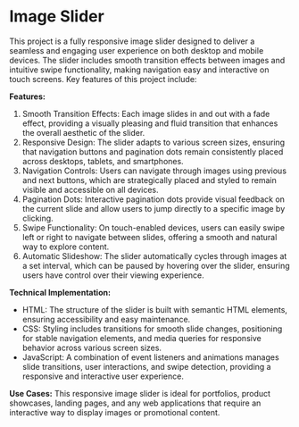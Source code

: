 # Image Slider
This project is a fully responsive image slider designed to deliver a seamless and engaging user experience on both desktop and mobile devices. The slider includes smooth transition effects between images and intuitive swipe functionality, making navigation easy and interactive on touch screens. Key features of this project include:

**Features:** 
1. Smooth Transition Effects: Each image slides in and out with a fade effect, providing a visually pleasing and fluid transition that enhances the overall aesthetic of the slider.
2. Responsive Design: The slider adapts to various screen sizes, ensuring that navigation buttons and pagination dots remain consistently placed across desktops, tablets, and smartphones.
3. Navigation Controls: Users can navigate through images using previous and next buttons, which are strategically placed and styled to remain visible and accessible on all devices.
4. Pagination Dots: Interactive pagination dots provide visual feedback on the current slide and allow users to jump directly to a specific image by clicking.
5. Swipe Functionality: On touch-enabled devices, users can easily swipe left or right to navigate between slides, offering a smooth and natural way to explore content.
6. Automatic Slideshow: The slider automatically cycles through images at a set interval, which can be paused by hovering over the slider, ensuring users have control over their viewing experience.

**Technical Implementation:** 
- HTML: The structure of the slider is built with semantic HTML elements, ensuring accessibility and easy maintenance.
- CSS: Styling includes transitions for smooth slide changes, positioning for stable navigation elements, and media queries for responsive behavior across various screen sizes.
- JavaScript: A combination of event listeners and animations manages slide transitions, user interactions, and swipe detection, providing a responsive and interactive user experience.

**Use Cases:**
This responsive image slider is ideal for portfolios, product showcases, landing pages, and any web applications that require an interactive way to display images or promotional content.

